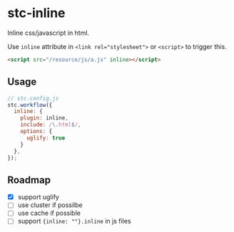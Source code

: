 # stc-inline

Inline css/javascript in html.

Use `inline` attribute in `<link rel="stylesheet">` or `<script>` to trigger this.

```html
<script src="/resource/js/a.js" inline></script>
```

## Usage

```js
// stc.config.js
stc.workflow({
  inline: {
    plugin: inline,
    include: /\.html$/,
    options: {
      uglify: true
    }
  },
});
```

## Roadmap

* [x] support uglify
* [ ] use cluster if possilbe
* [ ] use cache if possible
* [ ] support `{inline: ""}.inline` in js files
